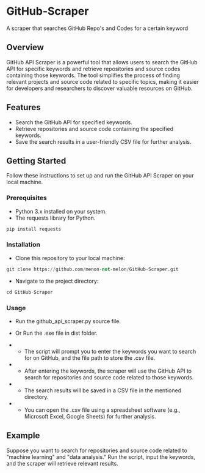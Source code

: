 # GitHub-Scraper
A scraper that searches GitHub Repo's and Codes for a certain keyword

## Overview
GitHub API Scraper is a powerful tool that allows users to search the GitHub API for specific keywords and retrieve repositories and source codes containing those keywords. The tool simplifies the process of finding relevant projects and source code related to specific topics, making it easier for developers and researchers to discover valuable resources on GitHub.

## Features
* Search the GitHub API for specified keywords.
* Retrieve repositories and source code containing the specified keywords.
* Save the search results in a user-friendly CSV file for further analysis.

## Getting Started
Follow these instructions to set up and run the GitHub API Scraper on your local machine.
### Prerequisites
* Python 3.x installed on your system.
* The requests library for Python.
```python
pip install requests
```
### Installation
* Clone this repository to your local machine:
```python
git clone https://github.com/menon-not-melon/GitHub-Scraper.git
```
* Navigate to the project directory:
```python
cd GitHub-Scraper
```
### Usage
* Run the github_api_scraper.py source file.
* Or Run the .exe file in dist folder.
  
* * The script will prompt you to enter the keywords you want to search for on GitHub, and the file path to store the .csv file.
* * After entering the keywords, the scraper will use the GitHub API to search for repositories and source code related to those keywords.
* * The search results will be saved in a CSV file in the mentioned directory.
* * You can open the .csv file using a spreadsheet software (e.g., Microsoft Excel, Google Sheets) for further analysis.

## Example
Suppose you want to search for repositories and source code related to "machine learning" and "data analysis." Run the script, input the keywords, and the scraper will retrieve relevant results.
